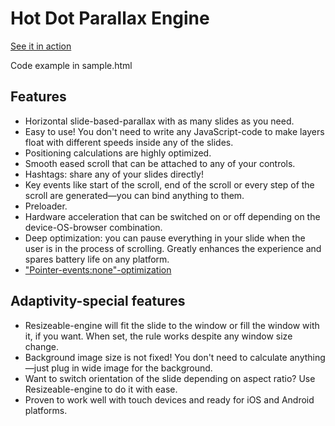 Hot Dot Parallax Engine
=======================

<a href="http://hotdot.pro/" target="_blank">See it in action</a>

Code example in sample.html

Features
--------
- Horizontal slide-based-parallax with as many slides as you need.
- Easy to use! You don't need to write any JavaScript-code to make layers float with different speeds inside any of the slides.
- Positioning calculations are highly optimized.
- Smooth eased scroll that can be attached to any of your controls.
- Hashtags: share any of your slides directly!
- Key events like start of the scroll, end of the scroll or every step of the scroll are generated—you can bind anything to them.
- Preloader.
- Hardware acceleration that can be switched on or off depending on the device-OS-browser combination.
- Deep optimization: you can pause everything in your slide when the user is in the process of scrolling. Greatly enhances the experience and spares battery life on any platform.
- <a href="http://www.thecssninja.com/javascript/pointer-events-60fps" target="_blank">"Pointer-events:none"-optimization</a>

Adaptivity-special features
--------
- Resizeable-engine will fit the slide to the window or fill the window with it, if you want. When set, the rule works despite any window size change.
- Background image size is not fixed! You don't need to calculate anything—just plug in wide image for the background.
- Want to switch orientation of the slide depending on aspect ratio? Use Resizeable-engine to do it with ease.
- Proven to work well with touch devices and ready for iOS and Android platforms.

